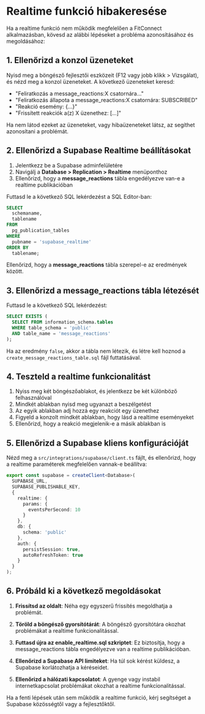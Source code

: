 # Realtime funkció hibakeresése

Ha a realtime funkció nem működik megfelelően a FitConnect alkalmazásban, kövesd az alábbi lépéseket a probléma azonosításához és megoldásához:

## 1. Ellenőrizd a konzol üzeneteket

Nyisd meg a böngésző fejlesztői eszközeit (F12 vagy jobb klikk > Vizsgálat), és nézd meg a konzol üzeneteket. A következő üzeneteket keresd:

- "Feliratkozás a message_reactions:X csatornára..."
- "Feliratkozás állapota a message_reactions:X csatornára: SUBSCRIBED"
- "Reakció esemény: {...}"
- "Frissített reakciók a(z) X üzenethez: [...]"

Ha nem látod ezeket az üzeneteket, vagy hibaüzeneteket látsz, az segíthet azonosítani a problémát.

## 2. Ellenőrizd a Supabase Realtime beállításokat

1. Jelentkezz be a Supabase adminfelületére
2. Navigálj a **Database > Replication > Realtime** menüponthoz
3. Ellenőrizd, hogy a **message_reactions** tábla engedélyezve van-e a realtime publikációban

Futtasd le a következő SQL lekérdezést a SQL Editor-ban:

```sql
SELECT 
  schemaname, 
  tablename 
FROM 
  pg_publication_tables 
WHERE 
  pubname = 'supabase_realtime' 
ORDER BY 
  tablename;
```

Ellenőrizd, hogy a **message_reactions** tábla szerepel-e az eredmények között.

## 3. Ellenőrizd a message_reactions tábla létezését

Futtasd le a következő SQL lekérdezést:

```sql
SELECT EXISTS (
  SELECT FROM information_schema.tables 
  WHERE table_schema = 'public' 
  AND table_name = 'message_reactions'
);
```

Ha az eredmény `false`, akkor a tábla nem létezik, és létre kell hoznod a `create_message_reactions_table.sql` fájl futtatásával.

## 4. Teszteld a realtime funkcionalitást

1. Nyiss meg két böngészőablakot, és jelentkezz be két különböző felhasználóval
2. Mindkét ablakban nyisd meg ugyanazt a beszélgetést
3. Az egyik ablakban adj hozzá egy reakciót egy üzenethez
4. Figyeld a konzolt mindkét ablakban, hogy lásd a realtime eseményeket
5. Ellenőrizd, hogy a reakció megjelenik-e a másik ablakban is

## 5. Ellenőrizd a Supabase kliens konfigurációját

Nézd meg a `src/integrations/supabase/client.ts` fájlt, és ellenőrizd, hogy a realtime paraméterek megfelelően vannak-e beállítva:

```typescript
export const supabase = createClient<Database>(
  SUPABASE_URL,
  SUPABASE_PUBLISHABLE_KEY,
  {
    realtime: {
      params: {
        eventsPerSecond: 10
      }
    },
    db: {
      schema: 'public'
    },
    auth: {
      persistSession: true,
      autoRefreshToken: true
    }
  }
);
```

## 6. Próbáld ki a következő megoldásokat

1. **Frissítsd az oldalt**: Néha egy egyszerű frissítés megoldhatja a problémát.

2. **Töröld a böngésző gyorsítótárát**: A böngésző gyorsítótára okozhat problémákat a realtime funkcionalitással.

3. **Futtasd újra az enable_realtime.sql szkriptet**: Ez biztosítja, hogy a message_reactions tábla engedélyezve van a realtime publikációban.

4. **Ellenőrizd a Supabase API limiteket**: Ha túl sok kérést küldesz, a Supabase korlátozhatja a kéréseidet.

5. **Ellenőrizd a hálózati kapcsolatot**: A gyenge vagy instabil internetkapcsolat problémákat okozhat a realtime funkcionalitással.

Ha a fenti lépések után sem működik a realtime funkció, kérj segítséget a Supabase közösségtől vagy a fejlesztőktől.
